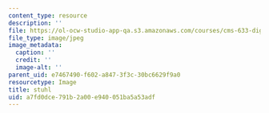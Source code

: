 ```yaml
---
content_type: resource
description: ''
file: https://ol-ocw-studio-app-qa.s3.amazonaws.com/courses/cms-633-digital-humanities-spring-2015/a7fd0dce791b2a00e940051ba5a53adf_IMG_8842.jpg
file_type: image/jpeg
image_metadata:
  caption: ''
  credit: ''
  image-alt: ''
parent_uid: e7467490-f602-a847-3f3c-30bc6629f9a0
resourcetype: Image
title: stuhl
uid: a7fd0dce-791b-2a00-e940-051ba5a53adf
---
```

